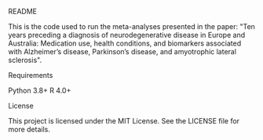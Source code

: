 README

This is the code used to run the meta-analyses presented in the paper: "Ten years preceding a diagnosis of neurodegenerative disease in Europe and Australia: Medication use, health conditions, and biomarkers associated with Alzheimer’s disease, Parkinson’s disease, and amyotrophic lateral sclerosis".

Requirements

Python 3.8+ R 4.0+

License

This project is licensed under the MIT License. See the LICENSE file for more details.
